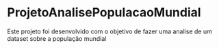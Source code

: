 # ProjetoAnalisePopulacaoMundial
Este projeto foi desenvolvido com o objetivo de fazer uma analise de um dataset sobre a população mundial
